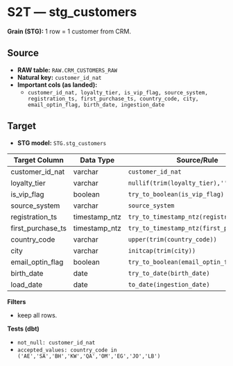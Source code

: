 # S2T — stg_customers

**Grain (STG):** 1 row = 1 customer from CRM.

## Source
- **RAW table:** `RAW.CRM_CUSTOMERS_RAW`
- **Natural key:** `customer_id_nat`
- **Important cols (as landed):**
  - `customer_id_nat, loyalty_tier, is_vip_flag, source_system, registration_ts, first_purchase_ts, country_code, city, email_optin_flag, birth_date, ingestion_date`

## Target
- **STG model:** `STG.stg_customers`

| Target Column        | Data Type      | Source/Rule                                                           |
|---|---|---|
| customer_id_nat      | varchar        | `customer_id_nat`                                                     |
| loyalty_tier         | varchar        | `nullif(trim(loyalty_tier),'')`                                       |
| is_vip_flag          | boolean        | `try_to_boolean(is_vip_flag)`                                         |
| source_system        | varchar        | `source_system`                                                       |
| registration_ts      | timestamp_ntz  | `try_to_timestamp_ntz(registration_ts)`                               |
| first_purchase_ts    | timestamp_ntz  | `try_to_timestamp_ntz(first_purchase_ts)`                             |
| country_code         | varchar        | `upper(trim(country_code))`                                           |
| city                 | varchar        | `initcap(trim(city))`                                                 |
| email_optin_flag     | boolean        | `try_to_boolean(email_optin_flag)`                                    |
| birth_date           | date           | `try_to_date(birth_date)`                                             |
| load_date            | date           | `to_date(ingestion_date)`                                            |

**Filters**
- keep all rows.

**Tests (dbt)**
- `not_null: customer_id_nat`
- `accepted_values: country_code in ('AE','SA','BH','KW','QA','OM','EG','JO','LB')` 
